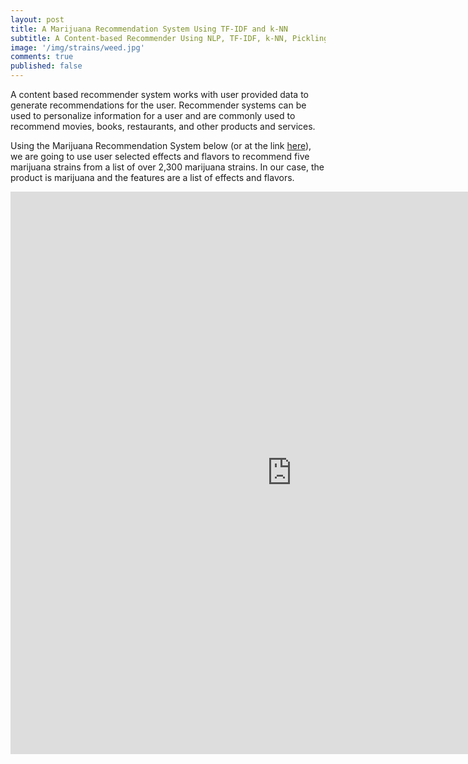 ```yaml
---
layout: post
title: A Marijuana Recommendation System Using TF-IDF and k-NN
subtitle: A Content-based Recommender Using NLP, TF-IDF, k-NN, Pickling and Dash
image: '/img/strains/weed.jpg'
comments: true
published: false
---
```


A content based recommender system works with user provided data to generate recommendations for the user.  Recommender systems can be used to personalize information for a user and are commonly used to recommend movies, books, restaurants, and other products and services.

Using the Marijuana Recommendation System below (or at the link [here][1]), we are going to use user selected effects and flavors to recommend five marijuana strains from a list of over 2,300 marijuana strains.  In our case, the product is marijuana and the features are a list of effects and flavors. 

<iframe src="https://strains-live.herokuapp.com" width="900" height="900" style="border: none;">
  
### A Word About the Code

All the code, data and associated files for the project can be accessed at my [GitHub][2].  The README file provides details of the repo directory and files.

### The TF-IDF Model Using k-NN

TF-IDF refers to Term Frequency-Inverse Document Frequency.  TF is simply the frequency a word appears in a document.  IDF is the inverse of the document frequency in the whole corpus of documents.  The idea behind the TF-IDF is to dampen the effect of high-frequency words in determing the importance of an item (document).



*Marijuana Data Source: Cannabis Strains Marijuana Dataset from LiamLarsen in Kaggle*

[1]: <https://strains-live.herokuapp.com>
[2]: <https://github.com/JimKing100/strains-live>
